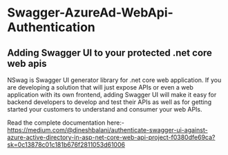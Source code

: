 # Swagger-AzureAd-WebApi-Authentication

## Adding Swagger UI to your protected .net core web apis

NSwag is Swagger UI generator library for .net core web application. If you are developing a solution that will just expose APIs or even a web application with its own frontend, adding Swagger UI will make it easy for backend developers to develop and test their APIs as well as for getting started your customers to understand and consumer your web APIs.

Read the complete documentation here:-
https://medium.com/@dineshbalani/authenticate-swagger-ui-against-azure-active-directory-in-asp-net-core-web-api-project-f0380dfe69ca?sk=0c13878c01c181b676f2811053d61006
